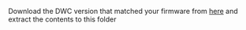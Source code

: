 Download the DWC version that matched your firmware from [here](https://github.com/Duet3D/DuetWebControl/releases) and extract the contents to this folder